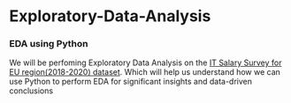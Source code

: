 # Exploratory-Data-Analysis

### EDA using Python

We will be perfoming Exploratory Data Analysis on the [IT Salary Survey for EU region(2018-2020) dataset](https://www.kaggle.com/datasets/parulpandey/2020-it-salary-survey-for-eu-region). Which will help us understand how we can use Python to perform EDA for significant insights and data-driven conclusions
